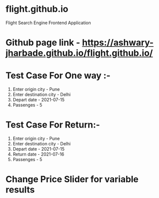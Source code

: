 # flight.github.io
Flight Search Engine Frontend Application

# Github page link - https://ashwary-jharbade.github.io/flight.github.io/ 

# Test Case For One way :-

1. Enter origin city - Pune
2. Enter destination city - Delhi
3. Depart date - 2021-07-15
4. Passenges - 5

# Test Case For Return:- 

1. Enter origin city - Pune
2. Enter destination city - Delhi
3. Depart date - 2021-07-15
4. Return date - 2021-07-16
5. Passenges - 5

# Change Price Slider for variable results

